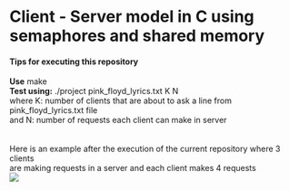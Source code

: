 # Client - Server model in C using semaphores and shared memory

#### Tips for executing this repository
**Use** make <br/>
**Test using:** ./project pink_floyd_lyrics.txt  K  N <br/>
where K: number of clients that are about to ask a line from pink_floyd_lyrics.txt file <br/>
and   N: number of requests each client can make in server <br/>
<br/> <br/> Here is an example after the execution of the current repository where 3 clients <br/>
are making requests in a server and each client makes 4 requests <br/>
<img src="https://github.com/ThomaisSanta/clients-server-semaphores/blob/main/example.png" >


